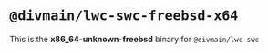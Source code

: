 # `@divmain/lwc-swc-freebsd-x64`

This is the **x86_64-unknown-freebsd** binary for `@divmain/lwc-swc`

